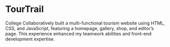 # TourTrail
College Collaboratively built a multi-functional tourism website using HTML, CSS, and JavaScript, featuring a homepage, gallery, shop, and editor’s page. This experience enhanced my teamwork abilities and front-end development expertise.
